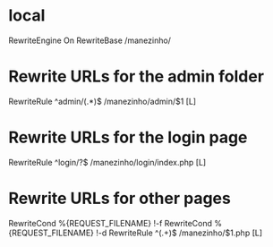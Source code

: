 # local 

RewriteEngine On
RewriteBase /manezinho/

# Rewrite URLs for the admin folder
RewriteRule ^admin/(.*)$ /manezinho/admin/$1 [L]

# Rewrite URLs for the login page
RewriteRule ^login/?$ /manezinho/login/index.php [L]

# Rewrite URLs for other pages
RewriteCond %{REQUEST_FILENAME} !-f
RewriteCond %{REQUEST_FILENAME} !-d
RewriteRule ^(.+)$ /manezinho/$1.php [L]

